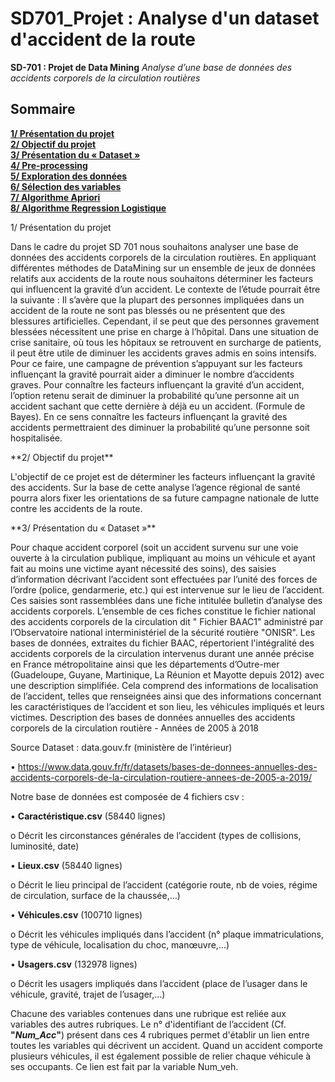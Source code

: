# SD701_Projet : Analyse d'un dataset d'accident de la route

**SD-701 : Projet de Data Mining**
_Analyse d’une base de données des accidents corporels de la circulation routières_

## Sommaire


<a href="#section-1">**1/ Présentation du projet**</a><br>
<a href="#section-2">**2/ Objectif du projet**</a><br>
<a href="#section-3">**3/ Présentation du « Dataset »**</a><br>
<a href="#section-4">**4/ Pre-processing**</a><br>
<a href="#section-5">**5/ Exploration des données**</a><br>
<a href="#section-6">**6/ Sélection des variables**</a><br>
<a href="#section-7">**7/ Algorithme Apriori**</a><br>
<a href="#section-8">**8/ Algorithme Regression Logistique**</a><br>

<div id="section-1">1/ Présentation du projet</div>

Dans le cadre du projet SD 701 nous souhaitons analyser une base de données des accidents corporels de la circulation routières. 
En appliquant différentes méthodes de DataMining sur un ensemble de jeux de données relatifs aux accidents de la route nous souhaitons déterminer les facteurs qui influencent la gravité d’un accident. 
Le contexte de l’étude pourrait être la suivante : 
Il s’avère que la plupart des personnes impliquées dans un accident de la route ne sont pas blessés ou ne présentent que des blessures artificielles. Cependant, il se peut que des personnes gravement blessées nécessitent une prise en charge à l’hôpital. Dans une situation de crise sanitaire, où tous les hôpitaux se retrouvent en surcharge de patients, il peut être utile de diminuer les accidents graves admis en soins intensifs. Pour ce faire, une campagne de prévention s’appuyant sur les facteurs influençant la gravité pourrait aider a diminuer le nombre d’accidents graves. 
Pour connaître les facteurs influençant la gravité d’un accident, l’option retenu serait de diminuer la probabilité qu’une personne ait un accident sachant que cette dernière à déjà eu un accident. (Formule de Bayes). En ce sens connaître les facteurs influençant la gravité des accidents permettraient des diminuer la probabilité qu’une personne soit hospitalisée. 


<div id="section-2">**2/ Objectif du projet**</div>

L'objectif de ce projet est de déterminer les facteurs influençant la gravité des accidents. Sur la base de cette analyse l’agence régional de santé pourra alors fixer les orientations de sa future campagne nationale de lutte contre les accidents de la route. 


<div id="section-2">**3/ Présentation du « Dataset »**</div>

Pour chaque accident corporel (soit un accident survenu sur une voie ouverte à la circulation publique, impliquant au moins un véhicule et ayant fait au moins une victime ayant nécessité des soins), des saisies d’information décrivant l’accident sont effectuées par l’unité des forces de l’ordre (police, gendarmerie, etc.) qui est intervenue sur le lieu de l’accident. Ces saisies sont rassemblées dans une fiche intitulée bulletin d’analyse des accidents corporels. L’ensemble de ces fiches constitue le fichier national des accidents corporels de la circulation dit " Fichier BAAC1" administré par l’Observatoire national interministériel de la sécurité routière "ONISR". Les bases de données, extraites du fichier BAAC, répertorient l'intégralité des accidents corporels de la circulation intervenus durant une année précise en France métropolitaine ainsi que les départements d’Outre-mer (Guadeloupe, Guyane, Martinique, La Réunion et Mayotte depuis 2012) avec une description simplifiée. Cela comprend des informations de localisation de l’accident, telles que renseignées ainsi que des informations concernant les caractéristiques de l’accident et son lieu, les véhicules impliqués et leurs victimes.
Description des bases de données annuelles des accidents corporels de la circulation routière - Années de 2005 à 2018

Source Dataset : data.gouv.fr (ministère de l’intérieur)

•	https://www.data.gouv.fr/fr/datasets/bases-de-donnees-annuelles-des-accidents-corporels-de-la-circulation-routiere-annees-de-2005-a-2019/

Notre base de données est composée de 4 fichiers csv :


•	**Caractéristique.csv** (58440 lignes) 

o	Décrit les circonstances générales de l’accident (types de collisions, luminosité, date)


•	**Lieux.csv** (58440 lignes)

o	Décrit le lieu principal de l’accident (catégorie route, nb de voies, régime de circulation, surface de la chaussée,…)


•	**Véhicules.csv** (100710 lignes)

o	Décrit les véhicules impliqués dans l’accident (n° plaque immatriculations, type de véhicule, localisation du choc, manœuvre,…)


•	**Usagers.csv** (132978 lignes)

o	Décrit les usagers impliqués dans l’accident (place de l’usager dans le véhicule, gravité, trajet de l’usager,…)

Chacune des variables contenues dans une rubrique est reliée aux variables des autres rubriques. Le n° d'identifiant de l’accident (Cf. **"_Num_Acc_"**) présent dans ces 4 rubriques permet d'établir un lien entre toutes les variables qui décrivent un accident. Quand un accident comporte plusieurs véhicules, il est également possible de relier chaque véhicule à ses occupants. Ce lien est fait par la variable Num_veh.
